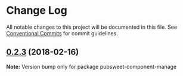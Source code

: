 # Change Log

All notable changes to this project will be documented in this file.
See [Conventional Commits](https://conventionalcommits.org) for commit guidelines.

<a name="0.2.3"></a>

## [0.2.3](https://gitlab.coko.foundation/pubsweet/pubsweet/compare/pubsweet-component-manage@0.2.2...pubsweet-component-manage@0.2.3) (2018-02-16)

**Note:** Version bump only for package pubsweet-component-manage
